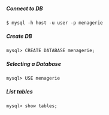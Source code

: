 ##### Connect to DB
`$ mysql -h host -u user -p menagerie`
##### Create DB
`mysql> CREATE DATABASE menagerie;`
##### Selecting a Database
`mysql> USE menagerie`
##### List tables
`mysql> show tables;`
